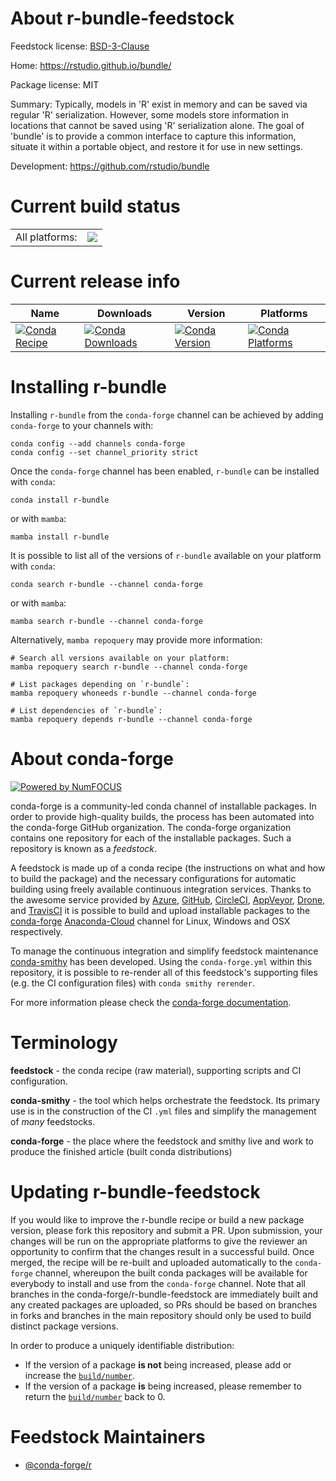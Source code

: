 About r-bundle-feedstock
========================

Feedstock license: [BSD-3-Clause](https://github.com/conda-forge/r-bundle-feedstock/blob/main/LICENSE.txt)

Home: https://rstudio.github.io/bundle/

Package license: MIT

Summary: Typically, models in 'R' exist in memory and can be saved via regular 'R' serialization. However, some models store information in locations that cannot be saved using 'R' serialization alone. The goal of 'bundle' is to provide a common interface to capture this information, situate it within a portable object, and restore it for use in new settings.

Development: https://github.com/rstudio/bundle

Current build status
====================


<table><tr><td>All platforms:</td>
    <td>
      <a href="https://dev.azure.com/conda-forge/feedstock-builds/_build/latest?definitionId=17536&branchName=main">
        <img src="https://dev.azure.com/conda-forge/feedstock-builds/_apis/build/status/r-bundle-feedstock?branchName=main">
      </a>
    </td>
  </tr>
</table>

Current release info
====================

| Name | Downloads | Version | Platforms |
| --- | --- | --- | --- |
| [![Conda Recipe](https://img.shields.io/badge/recipe-r--bundle-green.svg)](https://anaconda.org/conda-forge/r-bundle) | [![Conda Downloads](https://img.shields.io/conda/dn/conda-forge/r-bundle.svg)](https://anaconda.org/conda-forge/r-bundle) | [![Conda Version](https://img.shields.io/conda/vn/conda-forge/r-bundle.svg)](https://anaconda.org/conda-forge/r-bundle) | [![Conda Platforms](https://img.shields.io/conda/pn/conda-forge/r-bundle.svg)](https://anaconda.org/conda-forge/r-bundle) |

Installing r-bundle
===================

Installing `r-bundle` from the `conda-forge` channel can be achieved by adding `conda-forge` to your channels with:

```
conda config --add channels conda-forge
conda config --set channel_priority strict
```

Once the `conda-forge` channel has been enabled, `r-bundle` can be installed with `conda`:

```
conda install r-bundle
```

or with `mamba`:

```
mamba install r-bundle
```

It is possible to list all of the versions of `r-bundle` available on your platform with `conda`:

```
conda search r-bundle --channel conda-forge
```

or with `mamba`:

```
mamba search r-bundle --channel conda-forge
```

Alternatively, `mamba repoquery` may provide more information:

```
# Search all versions available on your platform:
mamba repoquery search r-bundle --channel conda-forge

# List packages depending on `r-bundle`:
mamba repoquery whoneeds r-bundle --channel conda-forge

# List dependencies of `r-bundle`:
mamba repoquery depends r-bundle --channel conda-forge
```


About conda-forge
=================

[![Powered by
NumFOCUS](https://img.shields.io/badge/powered%20by-NumFOCUS-orange.svg?style=flat&colorA=E1523D&colorB=007D8A)](https://numfocus.org)

conda-forge is a community-led conda channel of installable packages.
In order to provide high-quality builds, the process has been automated into the
conda-forge GitHub organization. The conda-forge organization contains one repository
for each of the installable packages. Such a repository is known as a *feedstock*.

A feedstock is made up of a conda recipe (the instructions on what and how to build
the package) and the necessary configurations for automatic building using freely
available continuous integration services. Thanks to the awesome service provided by
[Azure](https://azure.microsoft.com/en-us/services/devops/), [GitHub](https://github.com/),
[CircleCI](https://circleci.com/), [AppVeyor](https://www.appveyor.com/),
[Drone](https://cloud.drone.io/welcome), and [TravisCI](https://travis-ci.com/)
it is possible to build and upload installable packages to the
[conda-forge](https://anaconda.org/conda-forge) [Anaconda-Cloud](https://anaconda.org/)
channel for Linux, Windows and OSX respectively.

To manage the continuous integration and simplify feedstock maintenance
[conda-smithy](https://github.com/conda-forge/conda-smithy) has been developed.
Using the ``conda-forge.yml`` within this repository, it is possible to re-render all of
this feedstock's supporting files (e.g. the CI configuration files) with ``conda smithy rerender``.

For more information please check the [conda-forge documentation](https://conda-forge.org/docs/).

Terminology
===========

**feedstock** - the conda recipe (raw material), supporting scripts and CI configuration.

**conda-smithy** - the tool which helps orchestrate the feedstock.
                   Its primary use is in the construction of the CI ``.yml`` files
                   and simplify the management of *many* feedstocks.

**conda-forge** - the place where the feedstock and smithy live and work to
                  produce the finished article (built conda distributions)


Updating r-bundle-feedstock
===========================

If you would like to improve the r-bundle recipe or build a new
package version, please fork this repository and submit a PR. Upon submission,
your changes will be run on the appropriate platforms to give the reviewer an
opportunity to confirm that the changes result in a successful build. Once
merged, the recipe will be re-built and uploaded automatically to the
`conda-forge` channel, whereupon the built conda packages will be available for
everybody to install and use from the `conda-forge` channel.
Note that all branches in the conda-forge/r-bundle-feedstock are
immediately built and any created packages are uploaded, so PRs should be based
on branches in forks and branches in the main repository should only be used to
build distinct package versions.

In order to produce a uniquely identifiable distribution:
 * If the version of a package **is not** being increased, please add or increase
   the [``build/number``](https://docs.conda.io/projects/conda-build/en/latest/resources/define-metadata.html#build-number-and-string).
 * If the version of a package **is** being increased, please remember to return
   the [``build/number``](https://docs.conda.io/projects/conda-build/en/latest/resources/define-metadata.html#build-number-and-string)
   back to 0.

Feedstock Maintainers
=====================

* [@conda-forge/r](https://github.com/conda-forge/r/)

